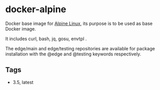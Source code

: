 # docker-alpine

Docker base image for [Alpine Linux](http://www.alpinelinux.org/), its purpose is to be used as base Docker image.

It includes curl, bash, jq, gosu, envtpl .

The edge/main and edge/testing repositories are available for package installation with the @edge and @testing keywords respectively.

## Tags
- 3.5, latest
